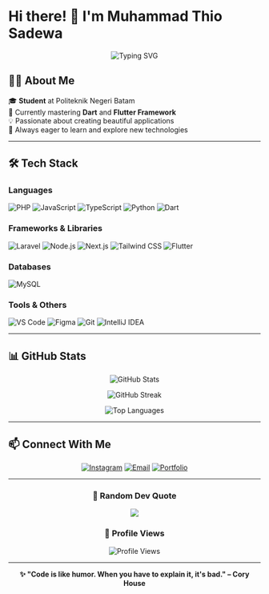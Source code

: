 # Hi there! 👋 I'm Muhammad Thio Sadewa

<div align="center">
  
  ![Typing SVG](https://readme-typing-svg.herokuapp.com?font=Fira+Code&size=22&duration=3000&pause=1000&color=2F81F7&center=true&vCenter=true&width=440&lines=Front-End+Developer;Back-End+Developer;UI/UX+Designer;Always+Learning+New+Things)
  
</div>

## 👨‍💻 About Me

🎓 **Student** at Politeknik Negeri Batam  
🌱 Currently mastering **Dart** and **Flutter Framework**  
💡 Passionate about creating beautiful applications  
🚀 Always eager to learn and explore new technologies

---

## 🛠️ Tech Stack

### Languages
![PHP](https://img.shields.io/badge/PHP-777BB4?style=for-the-badge&logo=php&logoColor=white)
![JavaScript](https://img.shields.io/badge/JavaScript-F7DF1E?style=for-the-badge&logo=javascript&logoColor=black)
![TypeScript](https://img.shields.io/badge/TypeScript-007ACC?style=for-the-badge&logo=typescript&logoColor=white)
![Python](https://img.shields.io/badge/Python-3776AB?style=for-the-badge&logo=python&logoColor=white)
![Dart](https://img.shields.io/badge/Dart-0175C2?style=for-the-badge&logo=dart&logoColor=white)

### Frameworks & Libraries
![Laravel](https://img.shields.io/badge/Laravel-FF2D20?style=for-the-badge&logo=laravel&logoColor=white)
![Node.js](https://img.shields.io/badge/Node.js-43853D?style=for-the-badge&logo=node.js&logoColor=white)
![Next.js](https://img.shields.io/badge/Next.js-000000?style=for-the-badge&logo=next.js&logoColor=white)
![Tailwind CSS](https://img.shields.io/badge/Tailwind_CSS-38B2AC?style=for-the-badge&logo=tailwind-css&logoColor=white)
![Flutter](https://img.shields.io/badge/Flutter-02569B?style=for-the-badge&logo=flutter&logoColor=white)

### Databases
![MySQL](https://img.shields.io/badge/MySQL-00000F?style=for-the-badge&logo=mysql&logoColor=white)

### Tools & Others
![VS Code](https://img.shields.io/badge/VS_Code-007ACC?style=for-the-badge&logo=visual-studio-code&logoColor=white)
![Figma](https://img.shields.io/badge/Figma-F24E1E?style=for-the-badge&logo=figma&logoColor=white)
![Git](https://img.shields.io/badge/Git-F05032?style=for-the-badge&logo=git&logoColor=white)
![IntelliJ IDEA](https://img.shields.io/badge/IntelliJ_IDEA-000000?style=for-the-badge&logo=intellij-idea&logoColor=white)

---

## 📊 GitHub Stats

<div align="center">
  
  ![GitHub Stats](https://github-readme-stats.vercel.app/api?username=YooSadewa&show_icons=true&theme=radical&hide_border=true&count_private=true)
  
  ![GitHub Streak](https://streak-stats.demolab.com/?user=YooSadewa&theme=radical&hide_border=true)
  
  ![Top Languages](https://github-readme-stats.vercel.app/api/top-langs/?username=YooSadewa&layout=compact&theme=radical&hide_border=true)

</div>

---

## 📫 Connect With Me

<div align="center">

[![Instagram](https://img.shields.io/badge/Instagram-E4405F?style=for-the-badge&logo=instagram&logoColor=white)](https://www.instagram.com/phythayygoras/)
[![Email](https://img.shields.io/badge/Email-D14836?style=for-the-badge&logo=gmail&logoColor=white)](mailto:muhammadthiosadewa@gmail.com)
[![Portfolio](https://img.shields.io/badge/Portfolio-000000?style=for-the-badge&logo=About.me&logoColor=white)]()

</div>

---

<div align="center">
  
  ### 💭 Random Dev Quote
  ![](https://quotes-github-readme.vercel.app/api?type=horizontal&theme=radical)
  
  ### 👀 Profile Views
  ![Profile Views](https://komarev.com/ghpvc/?username=YooSadewa&color=blueviolet&style=for-the-badge)
  

  ---
  
  **✨ "Code is like humor. When you have to explain it, it's bad." – Cory House**

</div>